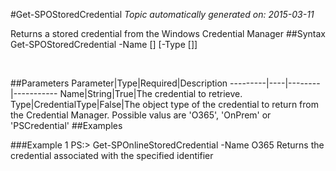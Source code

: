 #Get-SPOStoredCredential
*Topic automatically generated on: 2015-03-11*

Returns a stored credential from the Windows Credential Manager
##Syntax
    Get-SPOStoredCredential -Name [<String>] [-Type [<CredentialType>]]

&nbsp;

##Parameters
Parameter|Type|Required|Description
---------|----|--------|-----------
Name|String|True|The credential to retrieve.
Type|CredentialType|False|The object type of the credential to return from the Credential Manager. Possible valus are 'O365', 'OnPrem' or 'PSCredential'
##Examples

###Example 1
    PS:> Get-SPOnlineStoredCredential -Name O365
Returns the credential associated with the specified identifier
